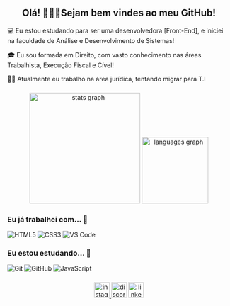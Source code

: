 <h2 align="center">Olá! 👩🏽‍💻Sejam bem vindes ao meu GitHub!</h2>

💻 Eu estou estudando para ser uma desenvolvedora [Front-End], e iniciei na faculdade de Análise e Desenvolvimento de Sistemas!

🎓 Eu sou formada em Direito, com vasto conhecimento nas áreas Trabalhista, Execução Fiscal e Cível!

👩‍💻 Atualmente eu trabalho na área jurídica, tentando migrar para T.I

###

<div align="center">
  <img src="https://github-readme-stats.vercel.app/api?username=montovani&hide_title=false&hide_rank=false&show_icons=true&include_all_commits=true&count_private=true&disable_animations=false&theme=dracula&locale=pt-br&hide_border=false&custom_title=Thiffany%20%20Montovani" height="250" alt="stats graph"  />
  <img src="https://github-readme-stats.vercel.app/api/top-langs?username=montovani&locale=en&hide_title=false&layout=compact&card_width=320&langs_count=5&theme=dracula&hide_border=false" height="150" alt="languages graph"  />
</div>


### Eu já trabalhei com... 🔧

![HTML5](https://img.shields.io/badge/html5-%23E34F26.svg?style=for-the-badge&logo=html5&logoColor=white)
![CSS3](https://img.shields.io/badge/css3-%231572B6.svg?style=for-the-badge&logo=css3&logoColor=white)
![VS Code](https://img.shields.io/badge/VS%20Code-0078d7.svg?style=for-the-badge&logo=visual-studio-code&logoColor=white)




### Eu estou estudando... 🧩

![Git](https://img.shields.io/badge/git-%23F05033.svg?style=for-the-badge&logo=git&logoColor=white)
![GitHub](https://img.shields.io/badge/github-%23121011.svg?style=for-the-badge&logo=github&logoColor=white)
![JavaScript](https://img.shields.io/badge/javascript-%23323330.svg?style=for-the-badge&logo=javascript&logoColor=%23F7DF1E)



###

<div align="center">
  <a href="https://www.instagram.com/thiffany.montovani/profilecard/?igsh=aTY3cGozZHZ0d3M0" target="_blank">
    <img src="https://img.shields.io/static/v1?message=Instagram&logo=instagram&label=&color=E4405F&logoColor=white&labelColor=&style=for-the-badge" height="35" alt="instagram logo"  />
  </a>
  <img src="https://img.shields.io/static/v1?message=Discord%20&logo=discord&label=thiffanyx&color=7289DA&logoColor=white&labelColor=&style=for-the-badge" height="35" alt="discord logo"  />
  <a href="https://www.linkedin.com/in/thiffany-montovani-92704a1a1?utm_source=share&utm_campaign=share_via&utm_content=profile&utm_medium=android_app" target="_blank">
    <img src="https://img.shields.io/static/v1?message=LinkedIn&logo=linkedin&label=&color=0077B5&logoColor=white&labelColor=&style=for-the-badge" height="35" alt="linkedin logo"  />
  </a>
</div>

###
